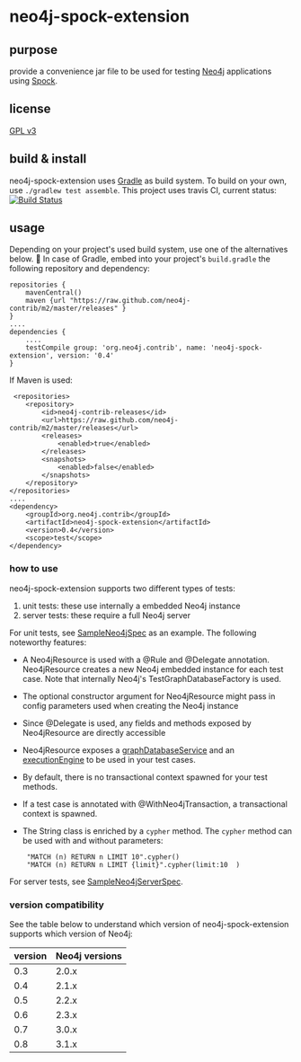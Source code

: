 # neo4j-spock-extension #

## purpose ##
provide a convenience jar file to be used for testing [Neo4j](http://www.neo4j.org) applications using [Spock](http://www.spockframework.org).

## license ##
[GPL v3](https://raw.github.com/sarmbruster/neo4j-spock-extension/master/LICENSE.txt)

## build & install ##
neo4j-spock-extension uses [Gradle](http://www.gradle.org) as build system. To build on your own, use `./gradlew test assemble`.
This project uses travis CI, current status: [![Build Status](https://secure.travis-ci.org/sarmbruster/neo4j-spock-extension.png)](http://travis-ci.org/sarmbruster/neo4j-spock-extension)

## usage ##

Depending on your project's used build system, use one of the alternatives below.

In case of Gradle, embed into your project's `build.gradle` the following repository and dependency:

    repositories {
        mavenCentral()
        maven {url "https://raw.github.com/neo4j-contrib/m2/master/releases" }
    }
    ....
    dependencies {
        ....
        testCompile group: 'org.neo4j.contrib', name: 'neo4j-spock-extension', version: '0.4'
    }
    
If Maven is used:

     <repositories>
        <repository>
            <id>neo4j-contrib-releases</id>
            <url>https://raw.github.com/neo4j-contrib/m2/master/releases</url>
            <releases>
                <enabled>true</enabled>
            </releases>
            <snapshots>
                <enabled>false</enabled>
            </snapshots>
        </repository>
    </repositories>
    ....
    <dependency>
        <groupId>org.neo4j.contrib</groupId>
        <artifactId>neo4j-spock-extension</artifactId>
        <version>0.4</version>
        <scope>test</scope>
    </dependency>

### how to use ###

neo4j-spock-extension supports two different types of tests:

1. unit tests: these use internally a embedded Neo4j instance
1. server tests: these require a full Neo4j server

For unit tests, see [SampleNeo4jSpec](src/test/groovy/org/neo4j/extension/spock/SampleNeo4jSpec.groovy) as an example. The following noteworthy features:
 * A Neo4jResource is used with a @Rule and @Delegate annotation. Neo4jResource creates a new Neo4j embedded instance for each test case. Note that internally Neo4j's TestGraphDatabaseFactory is used.
 * The optional constructor argument for Neo4jResource might pass in config parameters used when creating the Neo4j instance
 * Since @Delegate is used, any fields and methods exposed by Neo4jResource are directly accessible 
 * Neo4jResource exposes a [graphDatabaseService](http://api.neo4j.org/current/org/neo4j/graphdb/GraphDatabaseService.html) and an [executionEngine](http://api.neo4j.org/current/org/neo4j/cypher/javacompat/ExecutionEngine.html) to be used in your test cases.
 * By default, there is no transactional context spawned for your test methods.
 * If a test case is annotated with @WithNeo4jTransaction, a transactional context is spawned.
 * The String class is enriched by a `cypher` method. The `cypher` method can be used with and without parameters:

        "MATCH (n) RETURN n LIMIT 10".cypher()
        "MATCH (n) RETURN n LIMIT {limit}".cypher(limit:10  )

For server tests, see [SampleNeo4jServerSpec](src/test/groovy/org/neo4j/extension/spock/SampleNeo4jServerSpec.groovy).

### version compatibility ###

See the table below to understand which version of neo4j-spock-extension supports which version of Neo4j:

| version | Neo4j versions | 
|---------|----------------|
| 0.3     | 2.0.x          |
| 0.4     | 2.1.x          |
| 0.5     | 2.2.x          |
| 0.6     | 2.3.x          |
| 0.7     | 3.0.x          |
| 0.8     | 3.1.x          |
